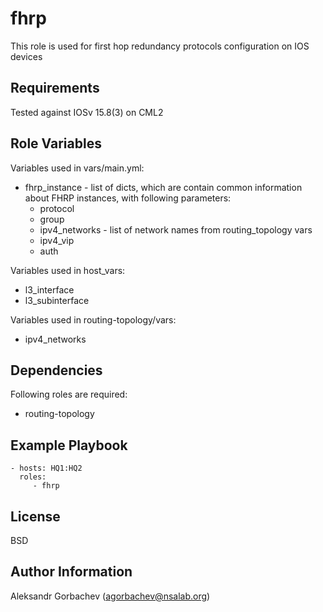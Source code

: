 fhrp
=========

This role is used for first hop redundancy protocols configuration on IOS devices

Requirements
------------

Tested against IOSv 15.8(3) on CML2

Role Variables
--------------

Variables used in vars/main.yml:
- fhrp_instance - list of dicts, which are contain common information about FHRP instances, with following parameters:
  - protocol
  - group
  - ipv4_networks - list of network names from routing_topology vars
  - ipv4_vip
  - auth

Variables used in host_vars:
- l3_interface
- l3_subinterface

Variables used in routing-topology/vars:
- ipv4_networks

Dependencies
------------

Following roles are required:
- routing-topology

Example Playbook
----------------

    - hosts: HQ1:HQ2
      roles:
         - fhrp

License
-------

BSD

Author Information
------------------

Aleksandr Gorbachev (agorbachev@nsalab.org)
